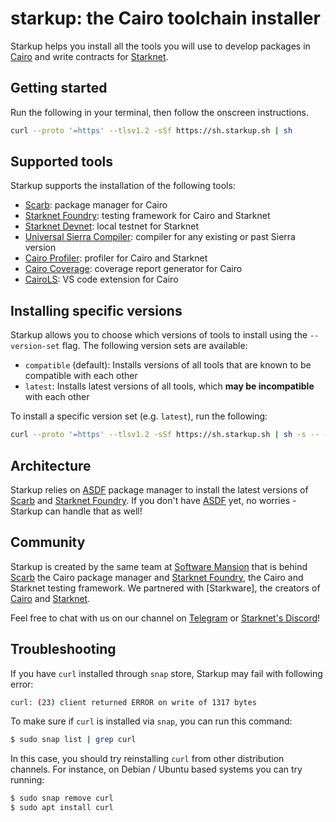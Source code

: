 # starkup: the Cairo toolchain installer

Starkup helps you install all the tools you will use to develop packages in [Cairo] and write contracts for [Starknet].

## Getting started

Run the following in your terminal, then follow the onscreen instructions.

```sh
curl --proto '=https' --tlsv1.2 -sSf https://sh.starkup.sh | sh
```

## Supported tools

Starkup supports the installation of the following tools:

- [Scarb]: package manager for Cairo
- [Starknet Foundry]: testing framework for Cairo and Starknet
- [Starknet Devnet]: local testnet for Starknet
- [Universal Sierra Compiler]: compiler for any existing or past Sierra version
- [Cairo Profiler]: profiler for Cairo and Starknet
- [Cairo Coverage]: coverage report generator for Cairo
- [CairoLS]: VS code extension for Cairo

## Installing specific versions

Starkup allows you to choose which versions of tools to install using the `--version-set` flag.
The following version sets are available:

- `compatible` (default): Installs versions of all tools that are known to be compatible with each other
- `latest`: Installs latest versions of all tools, which **may be incompatible** with each other

To install a specific version set (e.g. `latest`), run the following:

```sh
curl --proto '=https' --tlsv1.2 -sSf https://sh.starkup.sh | sh -s -- --version-set latest
```

## Architecture

Starkup relies on [ASDF] package manager to install the latest versions of [Scarb] and [Starknet Foundry]. If you don't have [ASDF] yet, no worries - Starkup can handle that as well!

## Community

Starkup is created by the same team at [Software Mansion] that is behind [Scarb] the Cairo package manager and [Starknet Foundry], the Cairo and Starknet testing framework. We partnered with [Starkware], the creators of [Cairo] and [Starknet].

Feel free to chat with us on our channel on [Telegram] or [Starknet's Discord]!

## Troubleshooting

If you have `curl` installed through `snap` store, Starkup may fail with following error:

```sh
curl: (23) client returned ERROR on write of 1317 bytes
```

To make sure if `curl` is installed via `snap`, you can run this command:

```sh
$ sudo snap list | grep curl
```

In this case, you should try reinstalling `curl` from other distribution channels. 
For instance, on Debian / Ubuntu based systems you can try running:
```sh
$ sudo snap remove curl
$ sudo apt install curl
```


[Cairo]: https://www.cairo-lang.org/
[Scarb]: https://docs.swmansion.com/scarb/
[Software Mansion]: https://swmansion.com/
[Starknet Foundry]: https://foundry-rs.github.io/starknet-foundry/
[Cairo Profiler]: https://github.com/software-mansion/cairo-profiler
[Cairo Coverage]: https://github.com/software-mansion/cairo-coverage
[CairoLS]: https://github.com/software-mansion/cairols
[Starknet]: https://www.starknet.io/what-is-starknet/
[Universal Sierra Compiler]: https://github.com/software-mansion/universal-sierra-compiler
[ASDF]: https://asdf-vm.com/guide/getting-started.html
[Telegram]: https://t.me/+G_YxIv-XTFlhNWU0
[Starknet's Discord]: https://discord.gg/rKzsYaTMvA
[Starknet Devnet]: https://0xspaceshard.github.io/starknet-devnet
